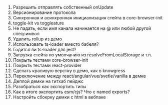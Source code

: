 1. Разрешить отправлять собственный onUpdate
2. Версионирование протокола
3. Синхронная и асинхронная инициализация стейта в core-browser-init
4. toggle-kit vs toggleature
5. Не падать, если имя канала начинается на @ или любой другой спецсимвол
6. Удалить rollup из демо
7. Использовать ts-loader вместо бабеля?
8. Годится ли ts-loader для jest?
9. Загрузка стейта по умолчанию из resolveFromLocalStorage и т.п.
10. Покрыть тестами core-browser-init
11. Покрыть тестами react-provider
12. Сделать красивую верстку в демо, как в knowgress
13. Переключение между react/angular/vue/svetle/vanilla в демке
14. Деплой демки на гитхаб пейджс
15. Разобраться как экспортить типы
16. Как в итоге экспортить esm/cjs? Что с named exports?
17. Настройть сбокрку демки с html в вебпаке